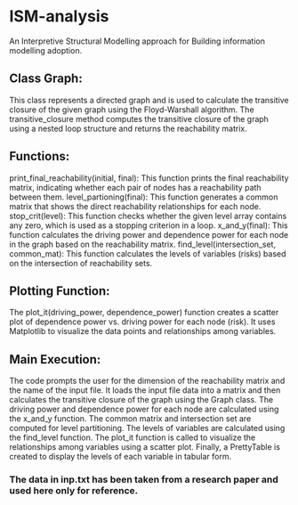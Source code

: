 # ISM-analysis

An Interpretive Structural Modelling approach for Building information modelling adoption.

## Class Graph:

This class represents a directed graph and is used to calculate the transitive closure of the given graph using the Floyd-Warshall algorithm.
The transitive_closure method computes the transitive closure of the graph using a nested loop structure and returns the reachability matrix.

## Functions:

print_final_reachability(initial, final): This function prints the final reachability matrix, indicating whether each pair of nodes has a reachability path between them.
level_partioning(final): This function generates a common matrix that shows the direct reachability relationships for each node.
stop_crit(level): This function checks whether the given level array contains any zero, which is used as a stopping criterion in a loop.
x_and_y(final): This function calculates the driving power and dependence power for each node in the graph based on the reachability matrix.
find_level(intersection_set, common_mat): This function calculates the levels of variables (risks) based on the intersection of reachability sets.

## Plotting Function:

The plot_it(driving_power, dependence_power) function creates a scatter plot of dependence power vs. driving power for each node (risk). It uses Matplotlib to visualize the data points and relationships among variables.

## Main Execution:

The code prompts the user for the dimension of the reachability matrix and the name of the input file.
It loads the input file data into a matrix and then calculates the transitive closure of the graph using the Graph class.
The driving power and dependence power for each node are calculated using the x_and_y function.
The common matrix and intersection set are computed for level partitioning.
The levels of variables are calculated using the find_level function.
The plot_it function is called to visualize the relationships among variables using a scatter plot.
Finally, a PrettyTable is created to display the levels of each variable in tabular form.

### The data in inp.txt has been taken from a research paper and used here only for reference.
